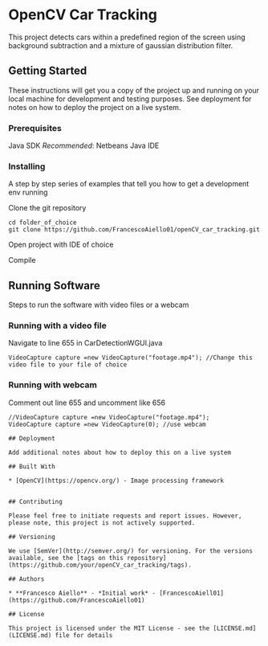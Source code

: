 # OpenCV Car Tracking

This project detects cars within a predefined region of the screen using background subtraction and a mixture of gaussian distribution filter.

## Getting Started

These instructions will get you a copy of the project up and running on your local machine for development and testing purposes. See deployment for notes on how to deploy the project on a live system.

### Prerequisites

Java SDK
*Recommended*: Netbeans Java IDE

### Installing

A step by step series of examples that tell you how to get a development env running

Clone the git repository
```
cd folder_of_choice
git clone https://github.com/FrancescoAiello01/openCV_car_tracking.git
```
Open project with IDE of choice

Compile

## Running Software

Steps to run the software with video files or a webcam

### Running with a video file

Navigate to line 655 in CarDetectionWGUI.java
```
VideoCapture capture =new VideoCapture("footage.mp4"); //Change this video file to your file of choice
```

### Running with webcam

Comment out line 655 and uncomment like 656
```
//VideoCapture capture =new VideoCapture("footage.mp4");
VideoCapture capture =new VideoCapture(0); //use webcam

## Deployment

Add additional notes about how to deploy this on a live system

## Built With

* [OpenCV](https://opencv.org/) - Image processing framework


## Contributing

Please feel free to initiate requests and report issues. However, please note, this project is not actively supported.

## Versioning

We use [SemVer](http://semver.org/) for versioning. For the versions available, see the [tags on this repository](https://github.com/your/openCV_car_tracking/tags). 

## Authors

* **Francesco Aiello** - *Initial work* - [FrancescoAiell01](https://github.com/FrancescoAiello01)

## License

This project is licensed under the MIT License - see the [LICENSE.md](LICENSE.md) file for details
